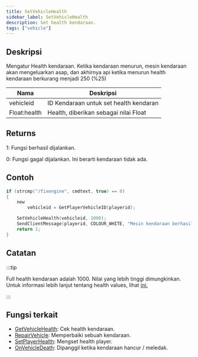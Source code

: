 ```yaml
---
title: SetVehicleHealth
sidebar_label: SetVehicleHealth
description: Set health kendaraan.
tags: ["vehicle"]
---
```


## Deskripsi

Mengatur Health kendaraan. Ketika kendaraan menurun, mesin kendaraan akan mengeluarkan asap, dan akhirnya api ketika menurun health kendaraan berkurang menjadi 250 (%25)

| Nama         | Deskripsi                                 |
| ------------ | ------------------------------------------- |
| vehicleid    | ID Kendaraan untuk set health kendaran |
| Float:health | Health, diberikan sebagai nilai Float         |

## Returns

1: Fungsi berhasil dijalankan.

0: Fungsi gagal dijalankan. Ini berarti kendaraan tidak ada.

## Contoh

```c
if (strcmp("/fixengine", cmdtext, true) == 0)
{
    new
        vehicleid = GetPlayerVehicleID(playerid);

    SetVehicleHealth(vehicleid, 1000);
    SendClientMessage(playerid, COLOUR_WHITE, "Mesin kendaraan berhasil di benarkan");
    return 1;
}
```

## Catatan

:::tip

Full health kendaraan adalah 1000. Nilai yang lebih tinggi dimungkinkan. Untuk informasi lebih lanjut tentang health values, lihat [ini.](../resources/vehiclehealth)

:::

## Fungsi terkait

- [GetVehicleHealth](GetVehicleHealth): Cek health kendaraan.
- [RepairVehicle](RepairVehicle): Memperbaiki sebuah kendaraan.
- [SetPlayerHealth](SetPlayerHealth): Mengset health player.
- [OnVehicleDeath](../callbacks/OnVehicleDeath): Dipanggil ketika kendaraan hancur / meledak.
